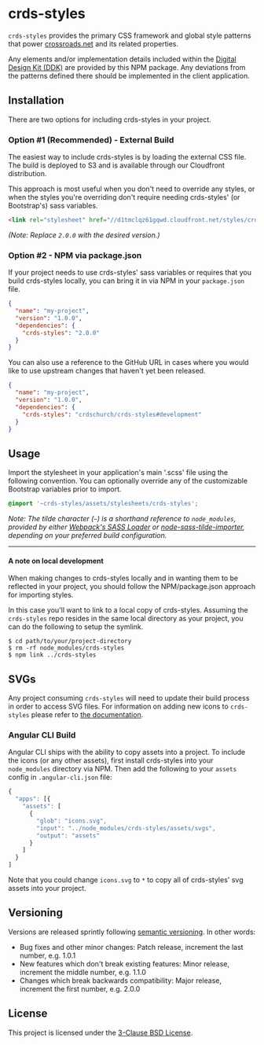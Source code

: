 crds-styles
==========

`crds-styles` provides the primary CSS framework and global style patterns that
power [crossroads.net](http://crossroads.net) and its related properties. 

Any elements and/or implementation details included within the [Digital Design
Kit (DDK)](http://github.com/crdschurch/crds-styleguide) are provided by this
NPM package. Any deviations from the patterns defined there should be
implemented in the client application.

Installation
----------

There are two options for including crds-styles in your project.

### Option #1 (Recommended) - External Build

The easiest way to include crds-styles is by loading the external CSS file. The
build is deployed to S3 and is available through our Cloudfront distribution.

This approach is most useful when you don't need to override any styles, or
when the styles you're overriding don't require needing crds-styles' (or
Bootstrap's) sass variables.

```html
<link rel="stylesheet" href="//d1tmclqz61gqwd.cloudfront.net/styles/crds-styles-2.0.0.min.css">
```

_(Note: Replace `2.0.0` with the desired version.)_

### Option #2 - NPM via package.json

If your project needs to use crds-styles' sass variables or requires that you
build crds-styles locally, you can bring it in via NPM in your `package.json`
file.

```json
{
  "name": "my-project",
  "version": "1.0.0",
  "dependencies": {
    "crds-styles": "2.0.0"
  }
}
```

You can also use a reference to the GitHub URL in cases where you would like to
use upstream changes that haven't yet been released.

```json
{
  "name": "my-project",
  "version": "1.0.0",
  "dependencies": {
    "crds-styles": "crdschurch/crds-styles#development"
  }
}
```

Usage
----------

Import the stylesheet in your application's main '.scss'
file using the following convention. You can optionally override
any of the customizable Bootstrap variables prior to import.

```scss
@import '~crds-styles/assets/stylesheets/crds-styles';
```

_Note: The tilde character (`~`) is a shorthand reference to `node_modules`,
provided by either [Webpack's SASS Loader](https://github.com/webpack-contrib/sass-loader#imports)
or [node-sass-tilde-importer](https://github.com/matthewdavidson/node-sass-tilde-importer),
depending on your preferred build configuration._

---

#### A note on local development

When making changes to crds-styles locally and in wanting them to be reflected
in your project, you should follow the NPM/package.json approach for importing
styles.

In this case you'll want to link to a local copy of crds-styles. Assuming the
`crds-styles` repo resides in the same local directory as your project, you can
do the following to setup the symlink.

```text
$ cd path/to/your/project-directory
$ rm -rf node_modules/crds-styles
$ npm link ../crds-styles
```

SVGs
--------

Any project consuming `crds-styles` will need to update their build process in
order to access SVG files. For information on adding new icons to `crds-styles`
please refer to [the
documentation](https://github.com/crdschurch/crds-styles/blob/development/src/assets/svgs/README.md).

### Angular CLI Build

Angular CLI ships with the ability to copy assets into a project. To include the
icons (or any other assets), first install crds-styles into your `node_modules`
directory via NPM. Then add the following to your `assets` config in
`.angular-cli.json` file:

```js
{
  "apps": [{
    "assets": [
      {
        "glob": "icons.svg",
        "input": "../node_modules/crds-styles/assets/svgs",
        "output": "assets"
      }
    ]
  }
]
```

Note that you could change `icons.svg` to `*` to copy all of crds-styles' svg
assets into your project.

Versioning
--------

Versions are released sprintly following [semantic
versioning](https://semver.org/). In other words:

- Bug fixes and other minor changes: Patch release, increment the last number,
  e.g. 1.0.1
- New features which don't break existing features: Minor release, increment the
  middle number, e.g. 1.1.0
- Changes which break backwards compatibility: Major release, increment the
  first number, e.g. 2.0.0

License
--------

This project is licensed under the [3-Clause BSD
License](https://opensource.org/licenses/BSD-3-Clause).
